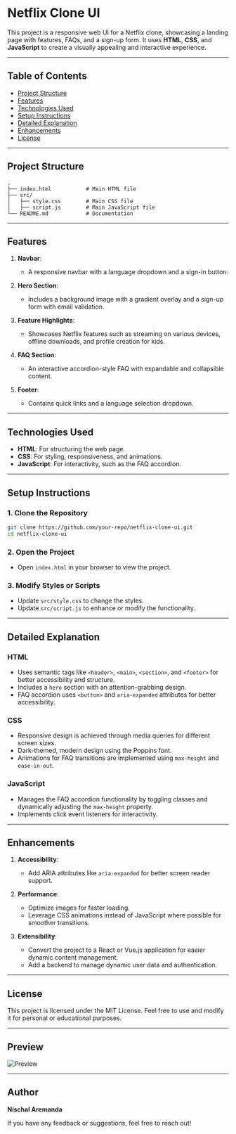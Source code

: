 
# Netflix Clone UI

This project is a responsive web UI for a Netflix clone, showcasing a landing page with features, FAQs, and a sign-up form. It uses **HTML**, **CSS**, and **JavaScript** to create a visually appealing and interactive experience.

---

## Table of Contents

- [Project Structure](#project-structure)
- [Features](#features)
- [Technologies Used](#technologies-used)
- [Setup Instructions](#setup-instructions)
- [Detailed Explanation](#detailed-explanation)
- [Enhancements](#enhancements)
- [License](#license)

---

## Project Structure

```plaintext
.
├── index.html           # Main HTML file
├── src/
│   ├── style.css        # Main CSS file
│   ├── script.js        # Main JavaScript file
└── README.md            # Documentation
```

---

## Features

1. **Navbar**:
   - A responsive navbar with a language dropdown and a sign-in button.

2. **Hero Section**:
   - Includes a background image with a gradient overlay and a sign-up form with email validation.

3. **Feature Highlights**:
   - Showcases Netflix features such as streaming on various devices, offline downloads, and profile creation for kids.

4. **FAQ Section**:
   - An interactive accordion-style FAQ with expandable and collapsible content.

5. **Footer**:
   - Contains quick links and a language selection dropdown.

---

## Technologies Used

- **HTML**: For structuring the web page.
- **CSS**: For styling, responsiveness, and animations.
- **JavaScript**: For interactivity, such as the FAQ accordion.

---

## Setup Instructions

### 1. Clone the Repository
```bash
git clone https://github.com/your-repo/netflix-clone-ui.git
cd netflix-clone-ui
```

### 2. Open the Project
- Open `index.html` in your browser to view the project.

### 3. Modify Styles or Scripts
- Update `src/style.css` to change the styles.
- Update `src/script.js` to enhance or modify the functionality.

---

## Detailed Explanation

### HTML
- Uses semantic tags like `<header>`, `<main>`, `<section>`, and `<footer>` for better accessibility and structure.
- Includes a `hero` section with an attention-grabbing design.
- FAQ accordion uses `<button>` and `aria-expanded` attributes for better accessibility.

### CSS
- Responsive design is achieved through media queries for different screen sizes.
- Dark-themed, modern design using the Poppins font.
- Animations for FAQ transitions are implemented using `max-height` and `ease-in-out`.

### JavaScript
- Manages the FAQ accordion functionality by toggling classes and dynamically adjusting the `max-height` property.
- Implements click event listeners for interactivity.

---

## Enhancements

1. **Accessibility**:
   - Add ARIA attributes like `aria-expanded` for better screen reader support.

2. **Performance**:
   - Optimize images for faster loading.
   - Leverage CSS animations instead of JavaScript where possible for smoother transitions.

3. **Extensibility**:
   - Convert the project to a React or Vue.js application for easier dynamic content management.
   - Add a backend to manage dynamic user data and authentication.

---

## License

This project is licensed under the MIT License. Feel free to use and modify it for personal or educational purposes.

---

## Preview

![Preview](https://via.placeholder.com/800x400?text=Netflix+Clone+UI)

---

## Author

**Nischal Aremanda**

If you have any feedback or suggestions, feel free to reach out! 
